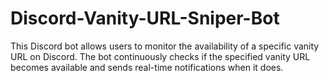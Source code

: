 # Discord-Vanity-URL-Sniper-Bot
This Discord bot allows users to monitor the availability of a specific vanity URL on Discord. The bot continuously checks if the specified vanity URL becomes available and sends real-time notifications when it does.

